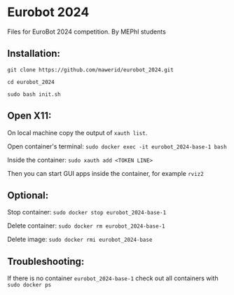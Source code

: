 # Eurobot 2024
Files for EuroBot 2024 competition.
By MEPhI students

## Installation:
`git clone https://github.com/mawerid/eurobot_2024.git`

`cd eurobot_2024`

`sudo bash init.sh`

## Open X11:
On local machine copy the output of `xauth list`.

Open container's terminal: `sudo docker exec -it eurobot_2024-base-1 bash`

Inside the container: `sudo xauth add <TOKEN LINE>`

Then you can start GUI apps inside the container, for example `rviz2`

## Optional:
Stop container: `sudo docker stop eurobot_2024-base-1`

Delete container: `sudo docker rm eurobot_2024-base-1`

Delete image: `sudo docker rmi eurobot_2024-base`

## Troubleshooting:
If there is no container `eurobot_2024-base-1` check out all containers with `sudo docker ps`
